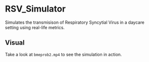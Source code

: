 # RSV_Simulator
Simulates the transmisison of Respiratory Syncytial Virus in a daycare setting using real-life metrics.

## Visual
Take a look at `bmeprob2.mp4` to see the simulation in action.
